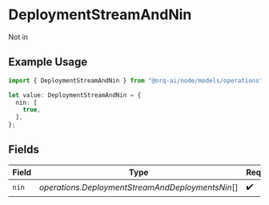 # DeploymentStreamAndNin

Not in

## Example Usage

```typescript
import { DeploymentStreamAndNin } from "@orq-ai/node/models/operations";

let value: DeploymentStreamAndNin = {
  nin: [
    true,
  ],
};
```

## Fields

| Field                                            | Type                                             | Required                                         | Description                                      |
| ------------------------------------------------ | ------------------------------------------------ | ------------------------------------------------ | ------------------------------------------------ |
| `nin`                                            | *operations.DeploymentStreamAndDeploymentsNin*[] | :heavy_check_mark:                               | N/A                                              |